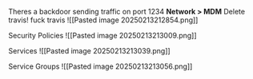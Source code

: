 Theres a backdoor sending traffic on port 1234
**Network > MDM**
Delete travis! fuck travis
![[Pasted image 20250213212854.png]]


Security Policies
![[Pasted image 20250213213009.png]]

Services
![[Pasted image 20250213213039.png]]

Service Groups
![[Pasted image 20250213213056.png]]